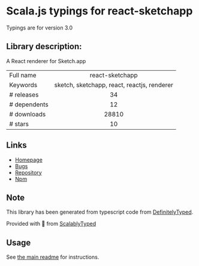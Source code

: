 
# Scala.js typings for react-sketchapp

Typings are for version 3.0

## Library description:
A React renderer for Sketch.app

|                    |                 |
| ------------------ | :-------------: |
| Full name          | react-sketchapp |
| Keywords           | sketch, sketchapp, react, reactjs, renderer |
| # releases         | 34 |
| # dependents       | 12 |
| # downloads        | 28810 |
| # stars            | 10 |

## Links
- [Homepage](https://github.com/airbnb/react-sketchapp)
- [Bugs](https://github.com/airbnb/react-sketchapp/issues)
- [Repository](https://github.com/airbnb/react-sketchapp)
- [Npm](https://www.npmjs.com/package/react-sketchapp)
    


## Note
This library has been generated from typescript code from [DefinitelyTyped](https://definitelytyped.org).

Provided with :purple_heart: from [ScalablyTyped](https://github.com/oyvindberg/ScalablyTyped)

## Usage
See [the main readme](../../readme.md) for instructions.



